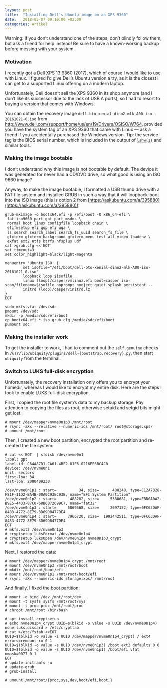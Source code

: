 ```yaml
---
layout: post
title:  "Installing Dell’s Ubuntu image on an XPS 9360"
date:   2018-05-07 09:10:00 +02:00
categories: Artikel
---
```


Warning: if you don’t understand one of the steps, don’t blindly follow them,
but ask a friend for help instead! Be sure to have a known-working backup
before messing with your system.

### Motivation

I recently got a Dell XPS 13 9360 (2017), which of course I would like to use
with Linux. I figured I’d give Dell’s Ubuntu version a try, as it is the closest
I can get to a supported Linux offering on a modern laptop.

Unfortunately, Dell doesn’t sell the XPS 9360 in its shop anymore (and I don’t
like its successor due to the lack of USB A ports), so I had to resort to buying
a version that comes with Windows.

You can obtain the recovery image
`dell-bto-xenial-dino2-mlk-A00-iso-20161021-0.iso` from
http://www.dell.com/support/home/us/en/19/Drivers/OSISO/W764, provided you have
the system tag of an XPS 9360 that came with Linux — ask a friend if you
accidentally purchased the Windows version. Tip: the service tag is the BIOS
serial number, which is included in the output of
[`lshw(1)`](https://manpages.debian.org/stretch/lshw/lshw.1.en) and similar
tools.

### Making the image bootable

I don’t understand why this image is not bootable by default. The device it was
generated for never had a CD/DVD drive, so what good is using an ISO 9660 image?

Anyway, to make the image bootable, I formatted a USB thumb drive with a FAT
file system and installed GRUB in such a way that it will loopback-boot into the
ISO image (this is option 2 from [https://askubuntu.com/a/395880](https://askubuntu.com/a/395880)):

```
grub-mkimage -o bootx64.efi -p /efi/boot -O x86_64-efi \
 fat iso9660 part_gpt part_msdos \
 normal boot linux configfile loopback chain \
 efifwsetup efi_gop efi_uga \
 ls search search_label search_fs_uuid search_fs_file \
 gfxterm gfxterm_background gfxterm_menu test all_video loadenv \
 exfat ext2 ntfs btrfs hfsplus udf
cat >grub.cfg <<'EOT'
set timeout=3
set color_highlight=black/light-magenta

menuentry 'Ubuntu ISO' {
        set isofile="/efi/boot/dell-bto-xenial-dino2-mlk-A00-iso-20161021-0.iso"
        loopback loop $isofile
        linux (loop)/casper/vmlinuz.efi boot=casper iso-scan/filename=$isofile noprompt noeject quiet splash persistent --
        initrd (loop)/casper/initrd.lz
}
EOT

sudo mkfs.vfat /dev/sdc
pmount /dev/sdc
mkdir -p /media/sdc/efi/boot
cp bootx64.efi *.iso grub.cfg /media/sdc/efi/boot
pumount sdc
```

### Making the installer work

To get the installer to work, I had to comment out the `self.genuine` checks in
`/usr/lib/ubiquity/plugins/dell-{bootstrap,recovery}.py`, then start `ubiquity`
from the terminal.

### Switch to LUKS full-disk encryption

Unfortunately, the recovery installation only offers you to encrypt your
homedir, whereas I would like to encrypt my entire disk. Here are the steps I
took to enable LUKS full-disk encryption.

First, I copied the root file system’s data to my backup storage. Pay attention
to copying the files as root, otherwise setuid and setgid bits might get lost.

```
# mount /dev/mapper/nvme0n1p3 /mnt/root
# rsync -aXx --relative --numeric-ids /mnt/root/ root@storage:xps/
# umount /mnt/root
```

Then, I created a new boot partition, encrypted the root partition and re-created the file system:
```
# cat <<'EOT' | sfdisk /dev/nvme0n1
label: gpt
label-id: C64A87D1-CA61-4BF2-81E6-0216EE6BC4C0
device: /dev/nvme0n1
unit: sectors
first-lba: 34
last-lba: 2000409230

/dev/nvme0n1p1 : start=          34, size=      488248, type=C12A7328-F81F-11D2-BA4B-00A0C93EC93B, name="EFI System Partition"
/dev/nvme0n1p2 : start=      488282, size=     5380681, type=EBD0A0A2-B9E5-4433-87C0-68B6B72699C7, name="fat32"
/dev/nvme0n1p3 : start=     5869568, size=     2097152, type=0FC63DAF-8483-4772-8E79-3D69D8477DE4
/dev/nvme0n1p4 : start=     7966720, size=  1992442511, type=0FC63DAF-8483-4772-8E79-3D69D8477DE4
EOT
# mkfs.ext2 /dev/nvme0n1p3
# cryptsetup luksFormat /dev/nvme0n1p4
# cryptsetup luksOpen /dev/nvme0n1p4 nvme0n1p3_crypt
# mkfs.ext4 /dev/mapper/nvme0n1p4_crypt
```

Next, I restored the data:
```
# mount /dev/mapper/nvme0n1p4_crypt /mnt/root
# mount /dev/nvme0n1p3 /mnt/root/boot
# mkdir /mnt/root/boot/efi
# mount /dev/nvme0n1p1 /mnt/root/boot/efi
# rsync -aXx --numeric-ids storage:xps/ /mnt/root
```

And finally, I fixed the boot partition:

```
# mount -o bind /dev /mnt/root/dev
# mount -t sysfs sysfs /mnt/root/sys
# mount -t proc proc /mnt/root/proc
# chroot /mnt/root /bin/bash

# apt install cryptsetup
# echo nvme0n1p4_crypt UUID=$(blkid -o value -s UUID /dev/nvme0n1p4) none luks,discard > /etc/crypttab
# cat >/etc/fstab <<EOT
UUID=$(blkid -o value -s UUID /dev/mapper/nvme0n1p4_crypt) / ext4 errors=remount-ro 0 1
UUID=$(blkid -o value -s UUID /dev/nvme0n1p3) /boot ext2 defaults 0 0
UUID=$(blkid -o value -s UUID /dev/nvme0n1p1) /boot/efi vfat umask=0077 0 1
EOT
# update-initramfs -u
# update-grub
# grub-install

# umount /mnt/root/{proc,sys,dev,boot/efi,boot,}
```
